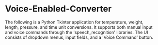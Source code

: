 # Voice-Enabled-Converter
The following is a Python Tkinter application for temperature, weight, length, pressure, and time unit conversions. It supports both manual input and voice commands through the 'speech_recognition' libraries. The UI consists of dropdown menus, input fields, and a 'Voice Command' button. 

